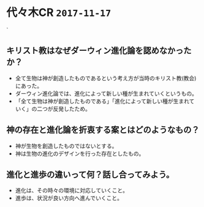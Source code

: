 # 代々木CR `2017-11-17`
`


## キリスト教はなぜダーウィン進化論を認めなかったか？

+ 全て生物は神が創造したものであるという考え方が当時のキリスト教(教会)にあった。
+ ダーウィン進化論では、進化によって新しい種が生まれていくというもの。
+ 「全て生物は神が創造したものである」「進化によって新しい種が生まれていく」の二つが反発したため。


## 神の存在と進化論を折衷する案とはどのようなもの？

+ 神が生物を創造したものではないとする。
+ 神は生物の進化のデザインを行った存在としたもの。


## 進化と進歩の違いって何？話し合ってみよう。

+ 進化は、その時々の環境に対応していくこと。
+ 進歩は、状況が良い方向へ進んでいくこと。
